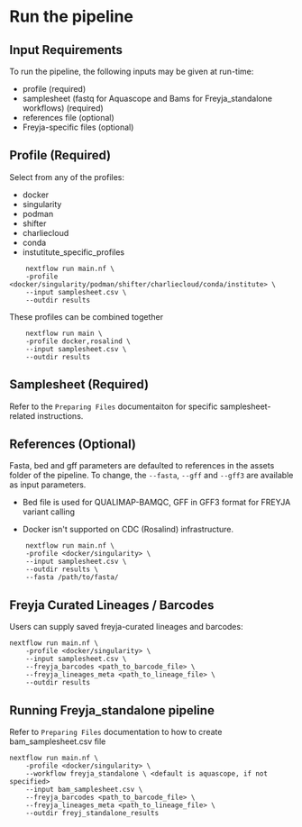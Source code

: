 # Run the pipeline

## Input Requirements
To run the pipeline, the following inputs may be given at run-time:
- profile (required)
- samplesheet (fastq for Aquascope and Bams for Freyja_standalone workflows) (required)
- references file (optional)
- Freyja-specific files (optional)

## Profile (Required)
Select from any of the profiles:
- docker
- singularity
- podman
- shifter
- charliecloud
- conda
- instutitute_specific_profiles

```
    nextflow run main.nf \
    -profile <docker/singularity/podman/shifter/charliecloud/conda/institute> \
    --input samplesheet.csv \
    --outdir results
```

These profiles can be combined together

```
    nextflow run main \
    -profile docker,rosalind \
    --input samplesheet.csv \
    --outdir results
```

## Samplesheet (Required)
Refer to the `Preparing Files` documentaiton for specific samplesheet-related instructions.

## References (Optional)
Fasta, bed and gff parameters are defaulted to references in the assets folder of the pipeline. To change, the `--fasta`, `--gff` and `--gff3` are available as input parameters.
    
- Bed file is used for QUALIMAP-BAMQC, GFF in GFF3 format for FREYJA variant calling 

- Docker isn't supported on CDC (Rosalind) infrastructure.

```
    nextflow run main.nf \
    -profile <docker/singularity> \
    --input samplesheet.csv \
    --outdir results \
    --fasta /path/to/fasta/
```

## Freyja Curated Lineages / Barcodes
Users can supply saved freyja-curated lineages and barcodes:

```
nextflow run main.nf \
    -profile <docker/singularity> \
    --input samplesheet.csv \
    --freyja_barcodes <path_to_barcode_file> \
    --freyja_lineages_meta <path_to_lineage_file> \
    --outdir results
```

## Running Freyja_standalone pipeline
Refer to `Preparing Files` documentation to how to create bam_samplesheet.csv file

```
nextflow run main.nf \
    -profile <docker/singularity> \
    --workflow freyja_standalone \ <default is aquascope, if not specified>
    --input bam_samplesheet.csv \
    --freyja_barcodes <path_to_barcode_file> \
    --freyja_lineages_meta <path_to_lineage_file> \
    --outdir freyj_standalone_results
```